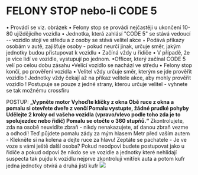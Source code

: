 ﻿

# FELONY STOP nebo-li CODE 5
 • Provádí se viz. obrázek
  • Felony stop se provádí nejčastěji u ukončení 10-80 ujíždějícího vozidla 
  • Jednotka, která zahlásí "CODE 5" se stává vedoucí -- vozidlo stojí ve středu a z osoby se stává velitel akce ◦ Podává příkazy osobám v autě, zajišťuje osoby - pokud neurčí jinak, určuje směr, jakým jednotky budou přistupovat k vozidlu 
  • Začíná vždy u řidiče
   • V případě, že je více lidí ve vozidle, vystupují po jednom. 
   •Officer, který začínal CODE 5 velí po celou dobu zásahu 
   •Velící vozidlo se nachází ve středu
    • Felony stop končí, po prověření vozidla
    • Velitel vždy určuje směr, kterým se jde prověřit vozidlo ! Jednotky vždy čekají až na příkaz velitele akce, aby mohly prověřit vozidlo ! Postupuje se pouze z jedné strany, kterou určuje velitel - vyhnete se tak možnému crossfiru
    
    
   POSTUP: __„Vypněte motor Vyhoďte klíčky z okna Obě ruce z okna a pomalu si otevřete dveře z venčí Pomalu vystupte, žádné prudké pohyby Udělejte 2 kroky od vašeho vozidla (vpravo/vlevo podle toho zda je to spolujezdec nebo řidič) Pomalu se otočte o 360 stupňů.“__ Zkontrolujete, zda na osobě neuvidíte zbraň - nikdy nenakazujete, ať danou zbraň vezme a odhodí! Teď půjdete pomalu zády za mým hlasem Metr před vaším autem - Klekněte si na kolena a dejte ruce za hlavu! Zeptáte se pachatele - Je ve voze s vámi ještě další osoba?
   Pokud neodpoví budete postupovat jako u řidiče a pokud odpoví že nikdo se ve vozidle a jednotky které nehlídají suspecta tak pujdu k vozidlu nejprve zkontrolují vnitřek auta a potom kufr jedna jednotky otvírá a druhá jistí kufr
   ![](https://cdn.discordapp.com/attachments/1178654246686695474/1178654728486391818/unknown.png?ex=6698f8c1&is=6697a741&hm=1dca07eb27d04797685816ed7d6bc0c8ef413605a1872f97b71130b065e12230&=)
